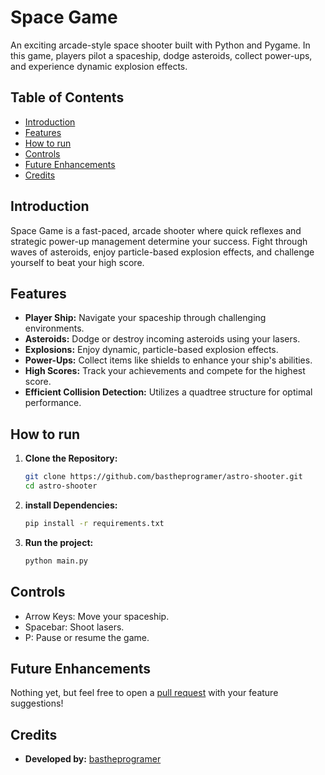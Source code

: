 # Space Game

An exciting arcade-style space shooter built with Python and Pygame. In this game, players pilot a spaceship, dodge asteroids, collect power-ups, and experience dynamic explosion effects.

## Table of Contents

- [Introduction](#introduction)
- [Features](#features)
- [How to run](#How-to-run)
- [Controls](#controls)
- [Future Enhancements](#future-enhancements)
- [Credits](#credits)


## Introduction

Space Game is a fast-paced, arcade shooter where quick reflexes and strategic power-up management determine your success. Fight through waves of asteroids, enjoy particle-based explosion effects, and challenge yourself to beat your high score.

## Features

- **Player Ship:** Navigate your spaceship through challenging environments.
- **Asteroids:** Dodge or destroy incoming asteroids using your lasers.
- **Explosions:** Enjoy dynamic, particle-based explosion effects.
- **Power-Ups:** Collect items like shields to enhance your ship's abilities.
- **High Scores:** Track your achievements and compete for the highest score.
- **Efficient Collision Detection:** Utilizes a quadtree structure for optimal performance.

## How to run

1. **Clone the Repository:**

   ```bash
   git clone https://github.com/bastheprogramer/astro-shooter.git
   cd astro-shooter
   
2. **install Dependencies:**
   
   ```bash
   pip install -r requirements.txt

3. **Run the project:**
   ```bash
   python main.py


## Controls
   - Arrow Keys: Move your spaceship.
   - Spacebar: Shoot lasers.
   - P: Pause or resume the game.

## Future Enhancements
   Nothing yet, but feel free to open a [pull request](https://github.com/bastheprogramer/space-game/pulls) with your feature suggestions!

## Credits
- **Developed by:** [bastheprogramer](https://github.com/bastheprogramer)
